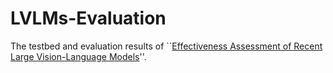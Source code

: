 # LVLMs-Evaluation

The testbed and evaluation results of ``[Effectiveness Assessment of Recent Large Vision-Language Models](https://arxiv.org/abs/2403.04306)''.


